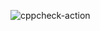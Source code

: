 ![cppcheck-action](https://github.com/stepin105439/Cloth_Store_Management_System_Project/workflows/cppcheck-action/badge.svg?branch=master)


